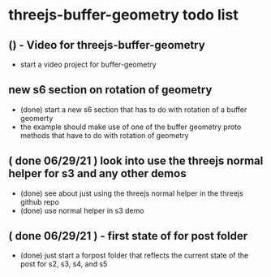 # threejs-buffer-geometry todo list

## () - Video for threejs-buffer-geometry
* start a video project for buffer-geometry


## new s6 section on rotation of geometry
* (done) start a new s6 section that has to do with rotation of a buffer geomerty
* the example should make use of one of the buffer geometry proto methods that have to do with rotation of geometry

## ( done 06/29/21 ) look into use the threejs normal helper for s3 and any other demos
* (done) see about just using the threejs normal helper in the threejs github repo
* (done) use normal helper in s3 demo

## ( done 06/29/21 ) - first state of for post folder
* (done) just start a forpost folder that reflects the current state of the post for s2, s3, s4, and s5